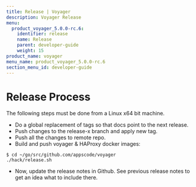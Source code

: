 ```yaml
---
title: Release | Voyager
description: Voyager Release
menu:
  product_voyager_5.0.0-rc.6:
    identifier: release    
    name: Release
    parent: developer-guide
    weight: 15
product_name: voyager
menu_name: product_voyager_5.0.0-rc.6
section_menu_id: developer-guide
---
```


# Release Process

The following steps must be done from a Linux x64 bit machine.

- Do a global replacement of tags so that docs point to the next release.
- Push changes to the release-x branch and apply new tag.
- Push all the changes to remote repo.
- Build and push voyager & HAProxy docker images:

```console
$ cd ~/go/src/github.com/appscode/voyager
./hack/release.sh
```

- Now, update the release notes in Github. See previous release notes to get an idea what to include there.
